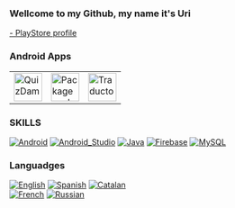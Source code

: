 ###  Wellcome to my Github, my name it's Uri

[- PlayStore profile](https://play.google.com/store/apps/developer?id=Mednologic&hl=ca&gl=US)<br>

### Android Apps

<table>
 <tr>
    <td><img width="50" alt="QuizDam" src="https://user-images.githubusercontent.com/71066003/165738469-b3cb330a-33ea-4ddd-b2ff-fa2898cfd8c5.png"></td>
    <td><img width="50" alt="Package explorer" src="https://user-images.githubusercontent.com/71066003/165738477-860a263b-afbd-495c-abcb-e5a099d90250.png"></td>
    <td><a href="https://play.google.com/store/apps/details?id=com.mednologic.triatgedigger&hl=ca&gl=US">
     <img width="50" alt="Traductor médico" src="https://user-images.githubusercontent.com/71066003/165738479-508e3e53-0763-4bed-adb8-894b1a415cc6.png">
     </a>
     </td>
 </tr>
</table>

### SKILLS

[![Android](https://img.shields.io/badge/Android-3DDC84?style=for-the-badge&logo=android&logoColor=white&labelColor=101010)]()
[![Android_Studio](https://img.shields.io/badge/Android_Studio-3DDC84?style=for-the-badge&logo=android-studio&logoColor=white&labelColor=101010)]()
[![Java](https://img.shields.io/badge/Java-007396?style=for-the-badge&logo=java&logoColor=white&labelColor=101010)]()
[![Firebase](https://img.shields.io/badge/Firebase-FFCA28?style=for-the-badge&logo=firebase&logoColor=white&labelColor=101010)]()
[![MySQL](https://img.shields.io/badge/MySQL-4479A1?style=for-the-badge&logo=mysql&logoColor=white&labelColor=101010)]()
<br>
### Languadges
[![English](https://img.shields.io/badge/ENGLISH---%20Advanced-green)]()
[![Spanish](https://img.shields.io/badge/SPANISH---%20Native-green)]()
[![Catalan](https://img.shields.io/badge/CATALAN---%20Native-green)]()
<br>
[![French](https://img.shields.io/badge/French---%20Low-orange)]()
[![Russian](https://img.shields.io/badge/Russian---%20Learning-red)]()
</br>

<!--
**mednologic/mednologic** is a ✨ _special_ ✨ repository because its `README.md` (this file) appears on your GitHub profile.

Here are some ideas to get you started:

- 🔭 I’m currently working on ...
- 🌱 I’m currently learning ...
- 👯 I’m looking to collaborate on ...
- 🤔 I’m looking for help with ...
- 💬 Ask me about ...
- 📫 How to reach me: ...
- 😄 Pronouns: ...
- ⚡ Fun fact: ...
-->
